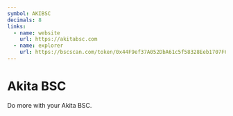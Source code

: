 ```yaml
---
symbol: AKIBSC
decimals: 8
links:
  - name: website
    url: https://akitabsc.com
  - name: explorer
    url: https://bscscan.com/token/0x44F9ef37A052DbA61c5f58328Eeb1707F6AecfF6
---
```


# Akita BSC

Do more with your Akita BSC.
